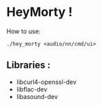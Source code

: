 # HeyMorty !

How to use:

```
./hey_morty <audio/nn/cmd/ui>
```

## Libraries :

- libcurl4-openssl-dev
- libflac-dev
- libasound-dev
